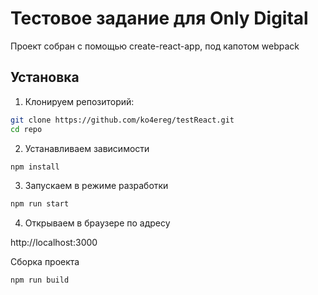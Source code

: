 # Тестовое задание для Only Digital

Проект собран с помощью create-react-app, под капотом webpack

## Установка

1. Клонируем репозиторий:

```bash
git clone https://github.com/ko4ereg/testReact.git
cd repo
```

2. Устанавливаем зависимости

```bash
npm install
```

3. Запускаем в режиме разработки

```bash 
npm run start
```

4. Открываем в браузере по адресу 

http://localhost:3000 

Сборка проекта

```bash
npm run build
```